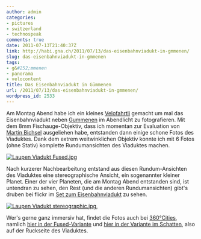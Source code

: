 ```yaml
---
author: admin
categories:
- pictures
- switzerland
- technospeak
comments: true
date: 2011-07-13T21:40:37Z
link: http://habi.gna.ch/2011/07/13/das-eisenbahnviadukt-in-gmmenen/
slug: das-eisenbahnviadukt-in-gmmenen
tags:
- g&#252;mmenen
- panorama
- velocontent
title: Das Eisenbahnviadukt in Gümmenen
url: /2011/07/13/das-eisenbahnviadukt-in-gmmenen/
wordpress_id: 2533
---
```


Am Montag Abend habe ich ein kleines [Velofahrtli](http://runkeeper.com/user/davidhaberthuer/activity/42870384) gemacht um mal das Eisenbahnviadukt neben [Gummenen](http://de.wikipedia.org/wiki/G%C3%BCmmenen) im Abendlicht zu fotografieren. Mit dem 8mm Fischauge-Objektiv, dass ich momentan zur Evaluation von [Martin Bichsel](http://martinbichsel.ch/) ausgeliehen habe, entstanden dann einige schone Fotos des Viaduktes. Dank dem extrem weitwinklichen Objektiv konnte ich mit 6 Fotos (ohne Stativ) komplette Rundumansichten des Viaduktes machen.




[![Laupen Viadukt Fused.jpg](http://habi.gna.ch/wp-content/uploads/2011/07/Laupen-Viadukt-Fused-tm.jpg)](http://habi.gna.ch/wp-content/uploads/2011/07/Laupen-Viadukt-Fused.jpg)

  



Nach kurzerer Nachbearbeitung entstand aus diesen Rundum-Ansichten des Viaduktes eine stereographische Ansicht, ein sogenannter kleiner Planet. Einer der vier Planeten, die am Montag Abend entstanden sind, ist untendran zu sehen, den Rest (und die anderen Rundumansichten) gibt's druben bei flickr im [Set zum Eisenbahnviadukt](http://www.flickr.com/photos/habi/sets/72157627187758538/) zu sehen.




[![Laupen Viadukt stereographic.jpg](http://habi.gna.ch/wp-content/uploads/2011/07/Laupen-Viadukt-stereographic-tm.jpg)](http://habi.gna.ch/wp-content/uploads/2011/07/Laupen-Viadukt-stereographic.jpg),

  



Wer's gerne ganz immersiv hat, findet die Fotos auch bei [360°Cities](http://www.360cities.net/), namlich [hier in der Fused-Variante](http://www.360cities.net/image/guemmenen-viaduct-fused) und [hier in der Variante im Schatten](http://www.360cities.net/image/guemmenen-viaduct-shadow), also auf der Ruckseite des Viaduktes.
